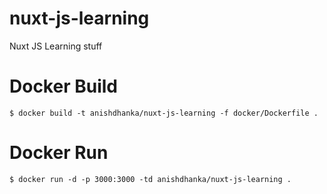 # nuxt-js-learning
Nuxt JS Learning stuff

# Docker Build
``
$ docker build -t anishdhanka/nuxt-js-learning -f docker/Dockerfile .
``
# Docker Run
``
$ docker run -d -p 3000:3000 -td anishdhanka/nuxt-js-learning .
``
